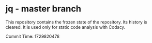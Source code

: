 # jq - master branch

This repository contains the frozen state of the repository.
Its history is cleared. It is used only for static code
analysis with Codacy.

Commit Time: 1729820478